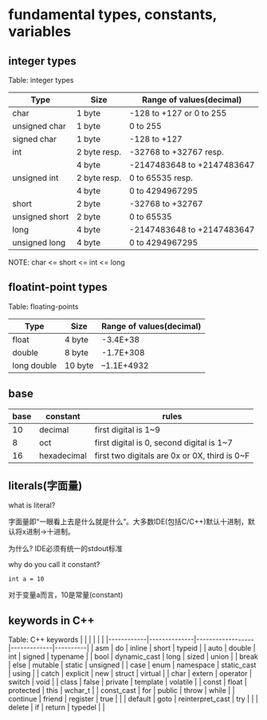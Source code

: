 # fundamental types, constants, variables

## integer types

Table: integer types

| Type                      | Size          | Range of values(decimal)   |
|---------------------------|---------------|----------------------------|
| char                      | 1 byte        | -128 to +127 or 0 to 255   |
| unsigned char             | 1 byte        |                 0 to 255   |
| signed char               | 1 byte        | -128 to +127               |
| int                       | 2 byte resp.  | -32768 to +32767 resp.     |
|                           | 4 byte        | -2147483648 to +2147483647 |
| unsigned int              | 2 byte resp.  | 0 to 65535 resp.           |
|                           | 4 byte        | 0 to 4294967295            |
| short                     | 2 byte        | -32768 to +32767           |
| unsigned short            | 2 byte        | 0 to 65535                 |
| long                      | 4 byte        | -2147483648 to +2147483647 |
| unsigned long             | 4 byte        | 0 to 4294967295            |


NOTE: char <= short <= int <= long

## floatint-point types

Table: floating-points

| Type                      | Size          | Range of values(decimal)   |
|---------------------------|---------------|----------------------------|
| float                     | 4 byte        | -3.4E+38                   |
| double                    | 8 byte        | -1.7E+308                  |
| long double               | 10 byte       | –1.1E+4932                 |


## base

| base  | constant      | rules                                           |
|-------|---------------|-------------------------------------------------|
| 10    |  decimal      | first digital is 1~9                            |
| 8     |  oct          | first digital is 0, second digital is 1~7       |
| 16    |  hexadecimal  | first two digitals are 0x or 0X, third is 0~F   |


## literals(字面量)

what is literal?

字面量即“一眼看上去是什么就是什么”。大多数IDE(包括C/C++)默认十进制，默认将x进制->十进制。

为什么?
IDE必须有统一的stdout标准

why do you call it constant?

`int a = 10`

对于变量a而言，10是常量(constant)


## keywords in C++

Table: C++ keywords
|            |              |                  |             |          |
|------------|--------------|------------------|-------------|----------|
| asm        | do           | inline           | short       | typeid   |
| auto       | double       | int              | signed      | typename |
| bool       | dynamic_cast | long             | sized       | union    |
| break      | else         | mutable          | static      | unsigned |
| case       | enum         | namespace        | static_cast | using    |
| catch      | explicit     | new              | struct      | virtual  |
| char       | extern       | operator         | switch      | void     |
| class      | false        | private          | template    | volatile |
| const      | float        | protected        | this        | wchar_t  |
| const_cast | for          | public           | throw       | while    |
| continue   | friend       | register         | true        |          |
| default    | goto         | reinterpret_cast | try         |          |
| delete     | if           | return           | typedel     |          |